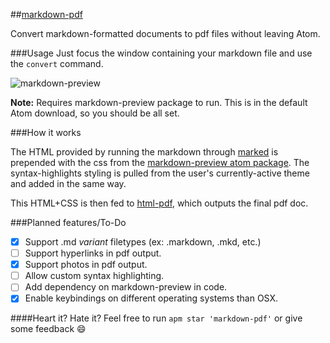 ##[markdown-pdf](https://atom.io/packages/markdown-pdf)

Convert markdown-formatted documents to pdf files without leaving Atom.

###Usage
Just focus the window containing your markdown file and use the `convert` command.

![markdown-preview](https://raw.githubusercontent.com/travs/markdown-pdf/master/assets/testpdf.png)

**Note:** Requires markdown-preview package to run. This is in the default Atom download, so you should be all set.

###How it works

The HTML provided by running the markdown through [marked](https://www.npmjs.org/package/marked) is prepended with the css from the [markdown-preview atom package](https://github.com/atom/markdown-preview). The syntax-highlights styling is pulled from the user's currently-active theme and added in the same way.

This HTML+CSS is then fed to [html-pdf](https://www.npmjs.org/package/html-pdf), which outputs the final pdf doc.

###Planned features/To-Do

- [x] Support .md *variant* filetypes (ex: .markdown, .mkd, etc.)
- [ ] Support hyperlinks in pdf output.
- [x] Support photos in pdf output.
- [ ] Allow custom syntax highlighting.
- [ ] Add dependency on markdown-preview in code.
- [x] Enable keybindings on different operating systems than OSX.

####Heart it? Hate it?
Feel free to run `apm star 'markdown-pdf'` or give some feedback :smile:
